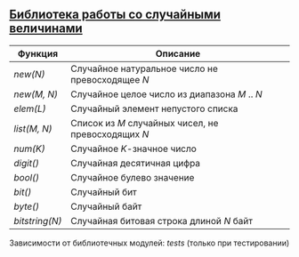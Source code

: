 ## [Библиотека работы со случайными величинами](../libs/rnd.erl)
|Функция|Описание|  
|--------------|-----------------------------------------------------|  
|*new(N)*| Случайное натуральное число не превосходящее *N*|  
|*new(M, N)*| Случайное целое число из диапазона *M* .. *N*|  
|*elem(L)*| Случайный элемент непустого списка|  
|*list(M, N)*| Список из *M* случайных чисел, не превосходящих *N*|  
|*num(K)*| Случайное *K*-значное число|  
|*digit()*| Случайная десятичная цифра|  
|*bool()*| Случайное булево значение|  
|*bit()*| Случайный бит|  
|*byte()*| Случайный байт|  
|*bitstring(N)*| Случайная битовая строка длиной *N* байт|  

Зависимости от библиотечных модулей: *tests* (только при тестировании)
